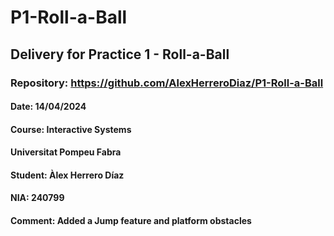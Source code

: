 # P1-Roll-a-Ball
## Delivery for Practice 1 - Roll-a-Ball
### Repository: https://github.com/AlexHerreroDiaz/P1-Roll-a-Ball
#### Date: 14/04/2024
#### Course: Interactive Systems
#### Universitat Pompeu Fabra
#### Student: Àlex Herrero Díaz
#### NIA: 240799
#### Comment: Added a Jump feature and platform obstacles

